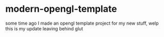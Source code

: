 # modern-opengl-template
some time ago I made an opengl template project for my new stuff, welp this is my update leaving behind glut
